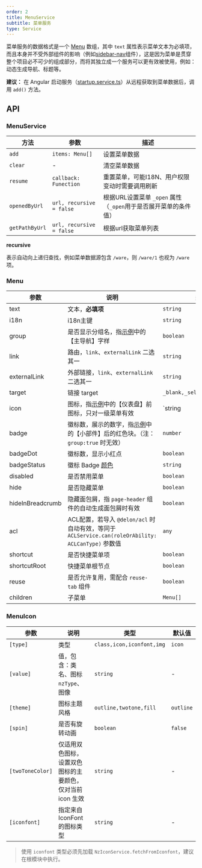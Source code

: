 ```yaml
---
order: 2
title: MenuService
subtitle: 菜单服务
type: Service
---
```


菜单服务的数据格式是一个 [Menu](https://github.com/ng-alain/delon/blob/master/packages/theme/src/services/menu/interface.ts) 数组，其中 `text` 属性表示菜单文本为必填项，而且本身并不受外部组件的影响（例如[sidebar-nav](/components/sidebar-nav)组件），这是因为菜单是贯穿整个项目必不可少的组成部分，而将其独立成一个服务可以更有效被使用，例如：动态生成导航、标题等。

**建议：** 在 Angular 启动服务（[startup.service.ts](https://github.com/ng-alain/ng-alain/blob/master/src/app/core/startup/startup.service.ts)）从远程获取到菜单数据后，调用 `add()` 方法。

## API

### MenuService

| 方法 | 参数 | 描述 |
| ----- | --- | ---- |
| `add` | `items: Menu[]` | 设置菜单数据 |
| `clear` | - | 清空菜单数据 |
| `resume` | `callback: Funection` | 重置菜单，可能I18N、用户权限变动时需要调用刷新 |
| `openedByUrl` | `url, recursive = false` | 根据URL设置菜单 `_open` 属性（`_open`用于是否展开菜单的条件值） |
| `getPathByUrl` | `url, recursive = false` | 根据url获取菜单列表 |

**recursive**

表示自动向上递归查找，例如菜单数据源包含 `/ware`，则 `/ware/1` 也视为 `/ware` 项。

### Menu

参数 | 说明 | 类型 | 默认值
----|------|-----|------
text | 文本，**必填项** | `string` | -
i18n | i18n主键 | `string` | -
group | 是否显示分组名，指[示例](//ng-alain.github.io/ng-alain/)中的【主导航】字样 | `boolean` | `true`
link | 路由，`link`、`externalLink` 二选其一 | `string` | -
externalLink | 外部链接，`link`、`externalLink` 二选其一 | `string` | -
target | 链接 target | `_blank,_self,_parent,_top` | -
icon | 图标，指[示例](//ng-alain.github.io/ng-alain/)中的【仪表盘】前图标，只对一级菜单有效 | `string | MenuIcon` | -
badge | 徽标数，展示的数字，指[示例](//ng-alain.github.io/ng-alain/)中的【小部件】后的红色块。（注：`group:true` 时无效） | `number` | -
badgeDot | 徽标数，显示小红点 | `boolean` | -
badgeStatus | 徽标 Badge [颜色](https://ng.ant.design/components/badge/en#nz-badge) | `string` | -
disabled | 是否禁用菜单 | `boolean` | `false`
hide | 是否隐藏菜单 | `boolean` | `false`
hideInBreadcrumb | 隐藏面包屑，指 `page-header` 组件的自动生成面包屑时有效 | `boolean` | -
acl | ACL配置，若导入 `@delon/acl` 时自动有效，等同于 `ACLService.can(roleOrAbility: ACLCanType)` 参数值 | `any` | -
shortcut | 是否快捷菜单项 | `boolean` | -
shortcutRoot | 快捷菜单根节点 | `boolean` | -
reuse | 是否允许复用，需配合 `reuse-tab` 组件 | `boolean` | -
children | 子菜单 | `Menu[]` | -

### MenuIcon

参数 | 说明 | 类型 | 默认值
----|------|-----|------
`[type]` | 类型 | `class,icon,iconfont,img` | `icon`
`[value]` | 值，包含：类名、图标 `nzType`、图像 | `string` | -
`[theme]` | 图标主题风格 | `outline,twotone,fill` | `outline`
`[spin]` | 是否有旋转动画 | `boolean` | `false`
`[twoToneColor]` | 仅适用双色图标，设置双色图标的主要颜色，仅对当前 icon 生效 | `string` | -
`[iconfont]` | 指定来自 IconFont 的图标类型 | `string` | -

> 使用 `iconfont` 类型必须先加载 `NzIconService.fetchFromIconfont`，建议在根模块中执行。
